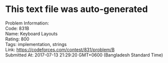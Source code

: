# This text file was auto-generated  
  
Problem Information:  
Code: 831B  
Name: Keyboard Layouts  
Rating: 800  
Tags: implementation, strings  
Link: https://codeforces.com/contest/831/problem/B  
Submitted At: 2017-07-13 21:29:20 GMT+0600 (Bangladesh Standard Time)  

